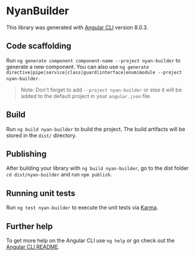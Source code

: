 # NyanBuilder

This library was generated with [Angular CLI](https://github.com/angular/angular-cli) version 8.0.3.

## Code scaffolding

Run `ng generate component component-name --project nyan-builder` to generate a new component. You can also use `ng generate directive|pipe|service|class|guard|interface|enum|module --project nyan-builder`.
> Note: Don't forget to add `--project nyan-builder` or else it will be added to the default project in your `angular.json` file. 

## Build

Run `ng build nyan-builder` to build the project. The build artifacts will be stored in the `dist/` directory.

## Publishing

After building your library with `ng build nyan-builder`, go to the dist folder `cd dist/nyan-builder` and run `npm publish`.

## Running unit tests

Run `ng test nyan-builder` to execute the unit tests via [Karma](https://karma-runner.github.io).

## Further help

To get more help on the Angular CLI use `ng help` or go check out the [Angular CLI README](https://github.com/angular/angular-cli/blob/master/README.md).
